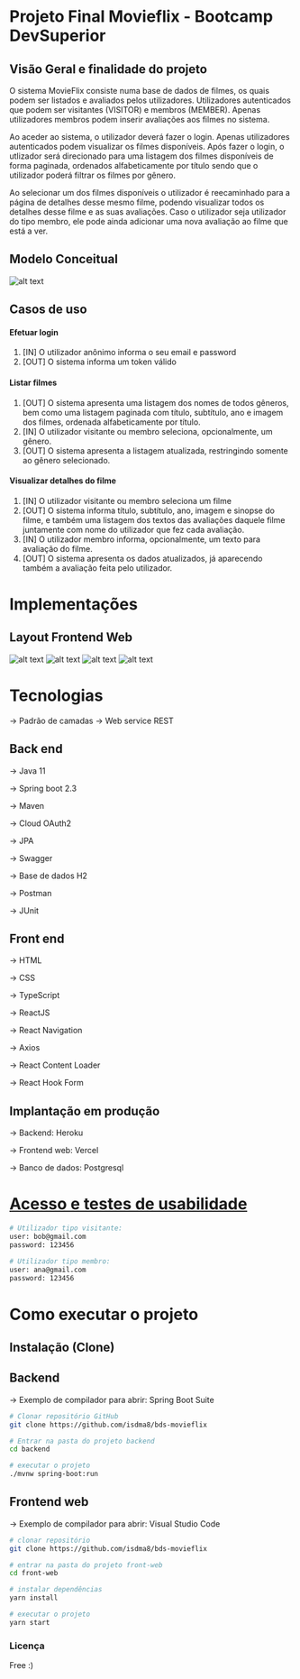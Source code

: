 # Projeto Final Movieflix - Bootcamp DevSuperior

## Visão Geral e finalidade do projeto
O sistema MovieFlix consiste numa base de dados de filmes, os quais podem ser listados e avaliados pelos utilizadores. 
Utilizadores autenticados que podem ser visitantes (VISITOR) e membros (MEMBER). Apenas utilizadores membros podem inserir avaliações aos filmes no sistema.

Ao aceder ao sistema, o utilizador deverá fazer o login. Apenas utilizadores autenticados podem visualizar os filmes disponíveis. 
Após fazer o login, o utlizador será direcionado para uma listagem dos filmes disponíveis de forma paginada, ordenados alfabeticamente por título sendo que o utilizador poderá filtrar os filmes por gênero.

Ao selecionar um dos filmes disponíveis o utilizador é reecaminhado para a página de detalhes desse mesmo filme, podendo visualizar todos os detalhes desse filme e as suas avaliações. 
Caso o utilizador seja utilizador do tipo membro, ele pode ainda adicionar uma nova avaliação ao filme que está a ver.

## Modelo Conceitual
![alt text](https://i.imgur.com/McJqku4.png)

## Casos de uso

#### Efetuar login
1. [IN] O utilizador anônimo informa o seu email e password
2. [OUT] O sistema informa um token válido

#### Listar filmes
1. [OUT] O sistema apresenta uma listagem dos nomes de todos gêneros, bem como uma listagem paginada com título, subtítulo, ano e imagem dos filmes, ordenada alfabeticamente por título.
2. [IN] O utilizador visitante ou membro seleciona, opcionalmente, um gênero.
3. [OUT] O sistema apresenta a listagem atualizada, restringindo somente ao gênero selecionado.

#### Visualizar detalhes do filme
1. [IN] O utilizador visitante ou membro seleciona um filme
2. [OUT] O sistema informa título, subtítulo, ano, imagem e sinopse do filme, e também uma listagem dos textos das avaliações daquele filme juntamente com nome do utilizador que fez cada avaliação.
3. [IN] O utilizador membro informa, opcionalmente, um texto para avaliação do filme.
4. [OUT] O sistema apresenta os dados atualizados, já aparecendo também a avaliação feita pelo utilizador.

# Implementações

## Layout Frontend Web

![alt text](https://i.imgur.com/8SAB9Fr.png)
![alt text](https://i.imgur.com/6wR3cpR.png)
![alt text](https://i.imgur.com/wXTcf8s.png)
![alt text](https://i.imgur.com/fV7U7oe.png)


# Tecnologias

-> Padrão de camadas
-> Web service REST

## Back end

-> Java 11

-> Spring boot 2.3

-> Maven

-> Cloud OAuth2

-> JPA

-> Swagger

-> Base de dados H2

-> Postman

-> JUnit

## Front end

-> HTML 

-> CSS 

-> TypeScript

-> ReactJS

-> React Navigation

-> Axios

-> React Content Loader

-> React Hook Form

## Implantação em produção

-> Backend: Heroku

-> Frontend web: Vercel

-> Banco de dados: Postgresql

# [Acesso e testes de usabilidade](https://leodelmiro-movieflix.netlify.app/)

```bash
# Utilizador tipo visitante:
user: bob@gmail.com
password: 123456

# Utilizador tipo membro:
user: ana@gmail.com
password: 123456
```

# Como executar o projeto

## Instalação (Clone)

## Backend
-> Exemplo de compilador para abrir: 
Spring Boot Suite

```bash
# Clonar repositório GitHub
git clone https://github.com/isdma8/bds-movieflix

# Entrar na pasta do projeto backend
cd backend

# executar o projeto
./mvnw spring-boot:run
```

## Frontend web
-> Exemplo de compilador para abrir: 
Visual Studio Code

```bash
# clonar repositório
git clone https://github.com/isdma8/bds-movieflix

# entrar na pasta do projeto front-web
cd front-web

# instalar dependências
yarn install

# executar o projeto
yarn start
```

### Licença
Free :)


